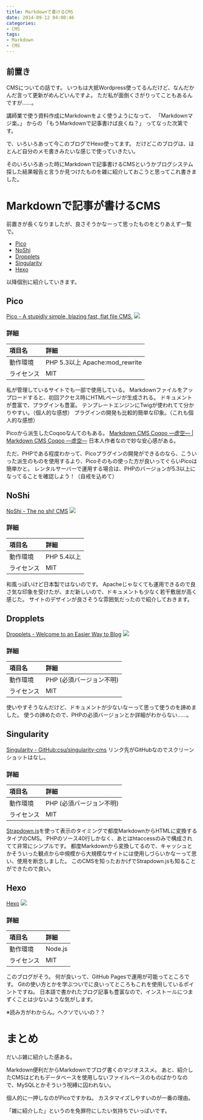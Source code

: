 ```yaml
---
title: Markdownで書けるCMS
date: 2014-09-12 04:00:46
categories:
- CMS
tags:
- Markdown
- CMS
---
```


## 前置き
CMSについての話です。
いつもは大抵Wordpress使ってるんだけど、なんだかんだ言って更新がめんどいんですよ。
ただ私が面倒くさがりってこともあるんですが……。

講師業で使う資料作成にMarkdownをよく使うようになって、
「Markdownマジ楽。」
からの
「もうMarkdownで記事書けば良くね？」
ってなった次第です。

で、いろいろあって今このブログでHexo使ってます。
だけどこのブログは、ほとんど自分のメモ書きみたいな感じで使っていきたい。

そのいろいろあった時にMarkdownで記事書けるCMSというかブログシステム探した結果報告と言うか見つけたものを雑に紹介しておこうと思ってこれ書きました。
<!-- more -->
# Markdownで記事が書けるCMS
前置きが長くなりましたが、良さそうかなーって思ったものをとりあえず一覧で。

- [Pico](http://picocms.org/)
- [NoShi](http://noshi.cundd.net/)
- [Dropplets](http://dropplets.com/)
- [Singularity](https://github.com/csu/singularity-cms)
- [Hexo](http://hexo.io/)

以降個別に紹介していきます。

## Pico
[Pico - A stupidly simple, blazing fast, flat file CMS.](http://picocms.org/)
![](/image/sc-pico.png)
### 詳細
|項目名|詳細|
|:-|:-|
|動作環境|PHP 5.3以上 Apache:mod_rewrite|
|ライセンス|MIT|

私が管理しているサイトでも一部で使用している。
Markdownファイルをアップロードすると、初回アクセス時にHTMLページが生成される。
ドキュメントが豊富で、プラグインも豊富。
テンプレートエンジンにTwigが使われてて分かりやすい。（個人的な感想）
プラグインの開発も比較的簡単な印象。（これも個人的な感想）

Picoから派生したCoqooなんてのもある。
[Markdown CMS Coqoo ―虚空― | Markdown CMS Coqoo ―虚空―](http://coqoo.net/)
日本人作者なので妙な安心感がある。

ただ、PHPである程度わかって、Picoプラグインの開発ができるのなら、こういった派生のものを使用するより、Picoそのもの使った方が良いってぐらいPicoは簡単かと。
レンタルサーバーで運用する場合は、PHPのバージョンが5.3以上になってることを確認しよう！（自戒を込めて）

## NoShi
[NoShi - The no shi! CMS](http://noshi.cundd.net/)
![](/image/sc-noshi.png)
### 詳細
|項目名|詳細|
|:-|:-|
|動作環境|PHP 5.4以上|
|ライセンス|MIT|

和風っぽいけど日本製ではないのです。
Apacheじゃなくても運用できるので良さ気な印象を受けたが、まだ新しいので、ドキュメントも少なく若干敷居が高く感じた。
サイトのデザインが良さそうな雰囲気だったので紹介しておきます。

## Dropplets
[Dropplets - Welcome to an Easier Way to Blog](http://dropplets.com/)
![](/image/sc-dropplets.png)
### 詳細
|項目名|詳細|
|:-|:-|
|動作環境|PHP (必須バージョン不明)|
|ライセンス|MIT|

使いやすそうなんだけど、ドキュメントが少ないなーって思って使うのを諦めました。
使うの諦めたので、PHPの必須バージョンとか詳細がわからない……。

## Singularity
[Singularity - GitHub:csu/singularity-cms](https://github.com/csu/singularity-cms)
リンク先がGitHubなのでスクリーンショットはなし。
### 詳細
|項目名|詳細|
|:-|:-|
|動作環境|PHP (必須バージョン不明)|
|ライセンス|MIT|

[Strapdown.js](http://strapdownjs.com/)を使って表示のタイミングで都度MarkdownからHTMLに変換するタイプのCMS。
PHPのソース40行しかなく、あとはhtaccessのみで構成されてて非常にシンプルです。
都度Markdownから変換してるので、キャッシュとかそういった観点から中規模から大規模なサイトには使用しづらいかなーって思い、使用を断念しました。
このCMSを知ったおかげでStrapdown.jsも知ることができたので良い。

## Hexo
[Hexo](http://hexo.io/)
![](/image/sc-hexo.png)
### 詳細
|項目名|詳細|
|:-|:-|
|動作環境|Node.js|
|ライセンス|MIT|

このブログがそう。
何が良いって、GitHub Pagesで運用が可能ってところです。
Gitの使い方とかを学ぶついでに良いってところもこれを使用しているポイントですね。
日本語で書かれたブログ記事も豊富なので、インストールにつまずくことは少ないような気がします。

※読み方がわからん。ヘクソでいいの？？

# まとめ
だいぶ雑に紹介した感ある。

Markdown便利だからMarkdownでブログ書くのマジオススメ。
あと、紹介したCMSはどれもデータベースを使用しないファイルベースのものばかりなので、MySQLとかそういう呪縛に囚われない。

個人的に一押しなのがPicoですかね。
カスタマイズしやすいのが一番の理由。

「雑に紹介した」というのを免罪符にしたい気持ちでいっぱいです。
